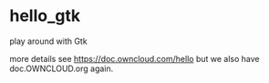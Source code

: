# hello_gtk
play around with Gtk


more details see https://doc.owncloud.com/hello
but we also have doc.OWNCLOUD.org again.



